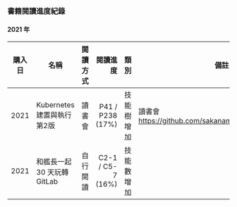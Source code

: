 ### 書籍閱讀進度紀錄

#### 2021 年

| 購入日  | 名稱                      | 閱讀方式 | 閱讀進度             | 類別      | 備註                                                  |
| ------ | ------------------------ | ------- | ------------------: | -------- | -----------------------------------------------------|
| 2021   | Kubernetes 建置與執行 第2版 | 讀書會  |  P41 / P238 (17%)   | 技能樹增加 | 讀書會  https://github.com/sakanamax/SA_dockerReading |
| 2021   | 和艦長一起 30 天玩轉 GitLab | 自行閱讀  |  C2-1 / C5-7 (16%) | 技能數增加 |                                                      |
